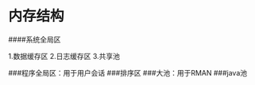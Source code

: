 内存结构
======================================================

####系统全局区

1.数据缓存区 
2.日志缓存区 
3.共享池

###程序全局区：用于用户会话
###排序区
###大池：用于RMAN
###java池
